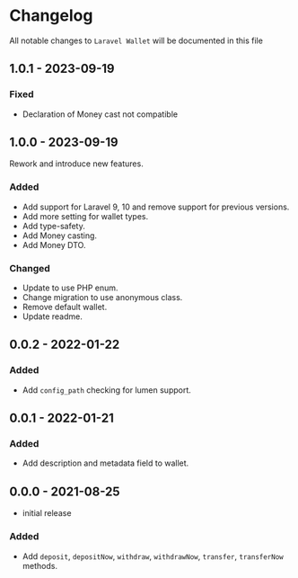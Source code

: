 # Changelog

All notable changes to `Laravel Wallet` will be documented in this file

## 1.0.1 - 2023-09-19

### Fixed
- Declaration of Money cast not compatible

## 1.0.0 - 2023-09-19

Rework and introduce new features.

### Added
- Add support for Laravel 9, 10 and remove support for previous versions.
- Add more setting for wallet types.
- Add type-safety.
- Add Money casting.
- Add Money DTO.

### Changed
- Update to use PHP enum.
- Change migration to use anonymous class.
- Remove default wallet.
- Update readme.


## 0.0.2 - 2022-01-22

### Added
- Add `config_path` checking for lumen support.

## 0.0.1 - 2022-01-21

### Added
- Add description and metadata field to wallet.

## 0.0.0 - 2021-08-25

- initial release

### Added
- Add `deposit`, `depositNow`, `withdraw`, `withdrawNow`, `transfer`, `transferNow` methods.
